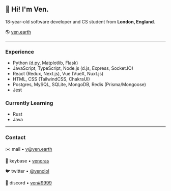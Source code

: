 ## 👋 **Hi! I'm Ven.**  

18-year-old software developer and CS student from **London, England**.

🌎 [ven.earth](https://ven.earth)

---

### Experience

- Python (d.py, Matplotlib, Flask) 
- JavaScript, TypeScript, Node.js (d.js, Express, Socket.IO)  
- React (Redux, Next.js), Vue (VueX, Nuxt.js)
- HTML, CSS (TailwindCSS, ChakraUI)
- Postgres, MySQL, SQLite, MongoDB, Redis (Prisma/Mongoose)
- Jest

### Currently Learning
- Rust
- Java

---

### Contact

✉️ mail • [v@ven.earth](mailto:v@ven.earth)  

🔑 keybase • [venoras](https://keybase.io/venoras)  

🐦 twitter • [@venolol](https://ven.earth/twitter)  

💬 discord • [ven#9999](https://ven.earth/discord)
